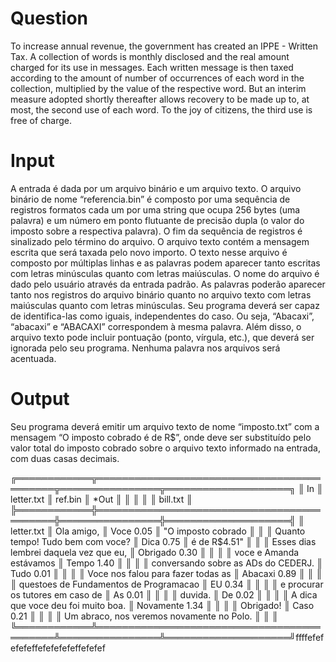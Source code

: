 # Question

To increase annual revenue, the government has created an IPPE - Written Tax.
A collection of words is monthly disclosed and the real amount charged for its use in
messages. Each written message is then taxed according to the amount of
number of occurrences of each word in the collection, multiplied by the value of the respective
word. But an interim measure adopted shortly thereafter allows recovery to be
made up to, at most, the second use of each word. To the joy of citizens, the third
use is free of charge.

# Input

A entrada é dada por um arquivo binário e um arquivo texto.
O arquivo binário de nome “referencia.bin” é composto por uma sequência de registros formatos
cada um por uma string que ocupa 256 bytes (uma palavra) e um número em ponto flutuante de
precisão dupla (o valor do imposto sobre a respectiva palavra). O fim da sequência de registros
é sinalizado pelo término do arquivo.
O arquivo texto contém a mensagem escrita que será taxada pelo novo importo. O texto nesse
arquivo é composto por múltiplas linhas e as palavras podem aparecer tanto escritas com letras
minúsculas quanto com letras maiúsculas. O nome do arquivo é dado pelo usuário através da
entrada padrão.
As palavras poderão aparecer tanto nos registros do arquivo binário quanto no arquivo texto
com letras maiúsculas quanto com letras minúsculas. Seu programa deverá ser capaz de
identifica-las como iguais, independentes do caso. Ou seja, “Abacaxi”, “abacaxi” e “ABACAXI”
correspondem à mesma palavra. Além disso, o arquivo texto pode incluir pontuação (ponto,
vírgula, etc.), que deverá ser ignorada pelo seu programa. Nenhuma palavra nos arquivos será
acentuada.

# Output

Seu programa deverá emitir um arquivo texto de nome “imposto.txt” com a mensagem
“O imposto cobrado é de R$<VALOR>”, onde <VALOR> deve ser substituído pelo valor total do
imposto cobrado sobre o arquivo texto informado na entrada, com duas casas decimais.

╔════════════╦═══════════════════════════════════════════╦════════════════╦════════════════════╗
║ In         ║ letter.txt                                ║ ref.bin        ║ *Out               ║
║            ║                                           ║                ║ bill.txt           ║
╠════════════╬═══════════════════════════════════════════╬════════════════╬════════════════════╣
║ letter.txt ║ Ola amigo,                                ║ Voce 0.05      ║ "O imposto cobrado ║
║            ║ Quanto tempo! Tudo bem com voce?          ║ Dica 0.75      ║  é de R$4.51"      ║
║            ║ Esses dias lembrei daquela vez que eu,    ║ Obrigado 0.30  ║                    ║
║            ║ voce e Amanda estávamos                   ║ Tempo 1.40     ║                    ║
║            ║ conversando sobre as ADs do CEDERJ.       ║ Tudo 0.01      ║                    ║
║            ║ Voce nos falou para fazer todas as        ║ Abacaxi 0.89   ║                    ║
║            ║ questoes de Fundamentos de Programacao    ║ EU 0.34        ║                    ║
║            ║ e procurar os tutores em caso de          ║ As 0.01        ║                    ║
║            ║ duvida.                                   ║ De 0.02        ║                    ║
║            ║ A dica que voce deu foi muito boa.        ║ Novamente 1.34 ║                    ║
║            ║  Obrigado!                                ║ Caso 0.21      ║                    ║
║            ║ Um abraco, nos veremos novamente no Polo. ║                ║                    ║
╚════════════╩═══════════════════════════════════════════╩════════════════╩════════════════════╝ffffefefefefeffefefefefeffefefef
